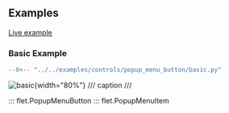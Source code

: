 ## Examples

[Live example](https://flet-controls-gallery.fly.dev/buttons/popupmenubutton)

### Basic Example

```python
--8<-- "../../examples/controls/popup_menu_button/basic.py"
```

![basic](../examples/controls/popup_menu_button/media/basic.gif){width="80%"}
/// caption
///

::: flet.PopupMenuButton
::: flet.PopupMenuItem
